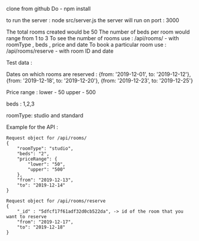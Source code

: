 clone from github
Do - npm install

to run the server : node src/server.js
the server will run on port : 3000

The total rooms created would be 50
The number of beds per room would range from 1 to 3
To see the number of rooms use : /api/rooms/ - with  roomType , beds , price and date
To book a particular room use : /api/rooms/reserve - with room ID and date


Test data : 

Dates on which rooms are reserved :
{from: '2019-12-01', to: '2019-12-12'},
{from: '2019-12-18', to: '2019-12-20'},
{from: '2019-12-23', to: '2019-12-25'}

Price range :
lower - 50
upper - 500

beds : 
1,2,3

roomType:
studio and standard


Example for the API :

    Request object for /api/rooms/
    {
        "roomType": "studio",
        "beds": "2",
        "priceRange": {
            "lower": "50",
            "upper": "500"
        },
        "from": "2019-12-13",
        "to": "2019-12-14"
    }

    Request object for /api/rooms/reserve
    {
        "_id" : "5dfcf17f61adf32d0cb522da", -> id of the room that you want to reserve
        "from": "2019-12-17",
        "to": "2019-12-18"
    }

